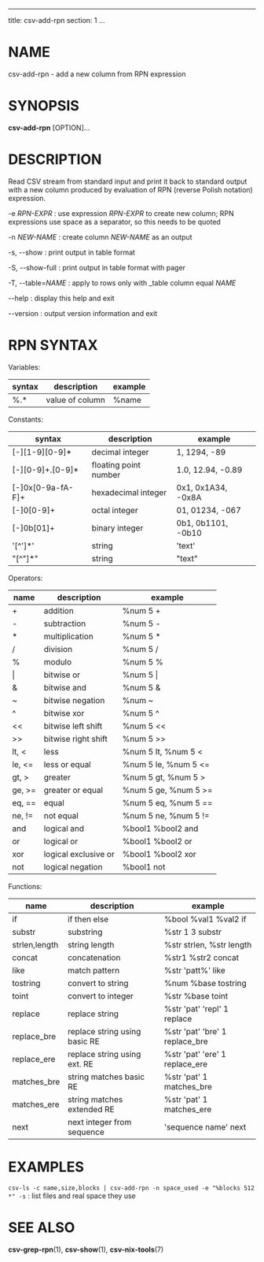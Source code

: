 <!--
SPDX-License-Identifier: BSD-3-Clause
Copyright 2020, Marcin Ślusarz <marcin.slusarz@gmail.com>
-->

---
title: csv-add-rpn
section: 1
...

# NAME #

csv-add-rpn - add a new column from RPN expression

# SYNOPSIS #

**csv-add-rpn** [OPTION]...

# DESCRIPTION #

Read CSV stream from standard input and print it back to standard output with
a new column produced by evaluation of RPN (reverse Polish notation) expression.

-e *RPN-EXPR*
:   use expression *RPN-EXPR* to create new column; RPN expressions use space
as a separator, so this needs to be quoted

-n *NEW-NAME*
:   create column *NEW-NAME* as an output

-s, \--show
:   print output in table format

-S, \--show-full
:   print output in table format with pager

-T, \--table=*NAME*
:   apply to rows only with _table column equal *NAME*

\--help
:   display this help and exit

\--version
:   output version information and exit

# RPN SYNTAX #

Variables:

| syntax | description     | example |
|--------|-----------------|---------|
| %.*    | value of column | %name   |

Constants:

| syntax           | description                   | example                   |
|------------------|-------------------------------|---------------------------|
| [-]\[1-9\]\[0-9\]*| decimal integer              | 1, 1294, -89              |
| [-][0-9]+.[0-9]* | floating point number         | 1.0, 12.94, -0.89         |
| [-]0x[0-9a-fA-F]+| hexadecimal integer           | 0x1, 0x1A34, -0x8A        |
| [-]0[0-9]+       | octal integer                 | 01, 01234, -067           |
| [-]0b[01]+       | binary integer                | 0b1, 0b1101, -0b10        |
| \'[^']*\'        | string                        | \'text\'                  |
| \"[^"]*\"        | string                        | \"text\"                  |

Operators:

| name        | description                   | example                   |
|-------------|-------------------------------|---------------------------|
| +           | addition                      | %num 5 +                  |
| -           | subtraction                   | %num 5 -                  |
| *           | multiplication                | %num 5 *                  |
| /           | division                      | %num 5 /                  |
| %           | modulo                        | %num 5 %                  |
| \|          | bitwise or                    | %num 5 \|                 |
| &           | bitwise and                   | %num 5 &                  |
| ~           | bitwise negation              | %num ~                    |
| ^           | bitwise xor                   | %num 5 ^                  |
| <<          | bitwise left shift            | %num 5 <<                 |
| >>          | bitwise right shift           | %num 5 >>                 |
| lt, <       | less                          | %num 5 lt, %num 5 <       |
| le, <=      | less or equal                 | %num 5 le, %num 5 <=      |
| gt, >       | greater                       | %num 5 gt, %num 5 >       |
| ge, >=      | greater or equal              | %num 5 ge, %num 5 >=      |
| eq, ==      | equal                         | %num 5 eq, %num 5 ==      |
| ne, !=      | not equal                     | %num 5 ne, %num 5 !=      |
| and         | logical and                   | %bool1 %bool2 and         |
| or          | logical or                    | %bool1 %bool2 or          |
| xor         | logical exclusive or          | %bool1 %bool2 xor         |
| not         | logical negation              | %bool1 not                |

Functions:

| name         | description                   | example                            |
|--------------|-------------------------------|------------------------------------|
| if           | if then else                  | %bool %val1 %val2 if               |
| substr       | substring                     | %str 1 3 substr                    |
| strlen,length| string length                 | %str strlen, %str length           |
| concat       | concatenation                 | %str1 %str2 concat                 |
| like         | match pattern                 | %str \'patt%\' like                |
| tostring     | convert to string             | %num %base tostring                |
| toint        | convert to integer            | %str %base toint                   |
| replace      | replace string                | %str \'pat\' \'repl\' 1 replace    |
| replace_bre  | replace string using basic RE | %str \'pat\' \'bre\' 1 replace_bre |
| replace_ere  | replace string using ext. RE  | %str \'pat\' \'ere\' 1 replace_ere |
| matches_bre  | string matches basic RE       | %str \'pat\' 1 matches_bre         |
| matches_ere  | string matches extended RE    | %str \'pat\' 1 matches_ere         |
| next         | next integer from sequence    | \'sequence name\' next             |

# EXAMPLES #

`csv-ls -c name,size,blocks | csv-add-rpn -n space_used -e "%blocks 512 *" -s`
:   list files and real space they use

# SEE ALSO #

**csv-grep-rpn**(1), **csv-show**(1), **csv-nix-tools**(7)
